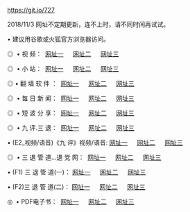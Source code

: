https://git.io/727
<p>2018/11/3 网址不定期更新，连不上时，请不同时间再试试。
<p>• 建议用谷歌或火狐官方浏览器访问。
<p>◎  • 视 频： 
<a href="http://wbn.cercadelrio.com/" target="_blank">网址一</a> 　 
<a href="http://was.cercadelrio.com/9018.html" target="_blank">网址二</a> 　 
<a href="http://was.cercadelrio.com/9449.html" target="_blank">网址三</a></p>
<p>◎ </span>  •  小 站：  
<a href="http://wbn.cercadelrio.com/" target="_blank">网址一</a> 　 
<a href="http://was.cercadelrio.com/" target="_blank">网址二</a> 　 
<a href="http://was.cercadelrio.com/read/" target="_blank">网址三</a></p>
<p>◎  • 翻 墙 软 件 ：  
<a href="http://wbn.cercadelrio.com/ff/" target="_blank">网址一</a> 　 
<a href="http://was.cercadelrio.com/s/read/a1_nd.html" target="_blank">网址二</a> 　 
<a href="http://was.cercadelrio.com/ff/index.html" target="_blank">网址三</a></p>
<p>◎ </span>  • 每 日 新 闻：  
<a href="http://wbn.cercadelrio.com/day/" target="_blank">网址一</a> 　 
<a href="http://was.cercadelrio.com/day/" target="_blank">网址二</a> 　 
<a href="http://was.cercadelrio.com/day/index.html" target="_blank">网址三</a></p>
<p>◎ </span>  • 短 波 分 享：  
<a href="http://wbn.cercadelrio.com/h/" target="_blank">网址一</a> 　 
<a href="http://was.cercadelrio.com/h/" target="_blank">网址二</a> 　 
<a href="http://was.cercadelrio.com/h/index.html" target="_blank">网址三</a></p>
<p>◎   • 九 评.三 退：  
<a href="http://wbn.cercadelrio.com/t/" target="_blank">网址一</a> 　 
<a href="http://was.cercadelrio.com/v2/index.html" target="_blank">网址二</a> 　 
<a href="http://was.cercadelrio.com/tt/index.html" target="_blank">网址三</a> 　</p>
<p>  • (E2_视频/语音)《九 评》视频/语音: 
<a href="http://was.cercadelrio.com/7738.html" target="_blank">网址一</a> 　 
<a href="http://was.cercadelrio.com/7614.html" target="_blank">网址二</a> 　 
<a href="http://was.cercadelrio.com/7633.html" target="_blank">网址三</a></p>
<p>◎   • 三 退 管 道...退 党 网：  
<a href="http://wbn.cercadelrio.com/go/td1.html" target="_blank">网址一</a> 　 
<a href="http://was.cercadelrio.com/go/td2.html" target="_blank">网址二</a> 　 
<a href="http://was.cercadelrio.com/go/td3.html" target="_blank">网址三</a></p>
<p>  • (F1) 三 退 管 道(一)： 
<a href="http://wbn.cercadelrio.com/dd/" target="_blank">网址一</a> 　 
<a href="http://was.cercadelrio.com/s/read/a1_tdx.html" target="_blank">网址二</a> 　 
<a href="http://was.cercadelrio.com/dd/" target="_blank">网址三</a></p>
<p>  • (F2)三 退 管 道(二)： 
<a href="http://was.cercadelrio.com/d/" target="_blank">网址一</a> 　 
<a href="http://wbn.cercadelrio.com/d/index.html" target="_blank">网址二</a> 　 
<a href="http://was.cercadelrio.com/d/" target="_blank">网址三</a></p>
<p>◎   • PDF电子书：  
<a href="http://wbn.cercadelrio.com/p/" target="_blank">网址一</a> 　 
<a href="http://was.cercadelrio.com/p/index.html" target="_blank">网址二</a> 　 
<a href="http://was.cercadelrio.com/p/" target="_blank">网址三</a></p>


